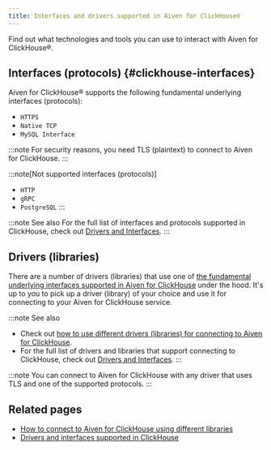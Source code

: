 ```yaml
---
title: Interfaces and drivers supported in Aiven for ClickHouse®
---
```


Find out what technologies and tools you can use to interact with Aiven
for ClickHouse®.

## Interfaces (protocols) {#clickhouse-interfaces}

Aiven for ClickHouse® supports the following fundamental underlying
interfaces (protocols):

-   `HTTPS`
-   `Native TCP`
-   `MySQL Interface`

:::note
For security reasons, you need TLS (plaintext) to connect to Aiven for
ClickHouse.
:::

:::note[Not supported interfaces (protocols)]
-   `HTTP`
-   `gRPC`
-   `PostgreSQL`
:::

:::note See also
For the full list of interfaces and protocols supported in ClickHouse,
check out [Drivers and
Interfaces](https://clickhouse.com/docs/en/interfaces/overview).
:::

## Drivers (libraries)

There are a number of drivers (libraries) that use one of
[the fundamental underlying interfaces supported in Aiven for ClickHouse](/docs/products/clickhouse/reference/supported-interfaces-drivers#clickhouse-interfaces) under the hood. It\'s up to you to pick up a driver
(library) of your choice and use it for connecting to your Aiven for
ClickHouse service.

:::note See also
-   Check out
    [how to use different drivers (libraries) for connecting to Aiven for ClickHouse](/docs/products/clickhouse/howto/list-connect-to-service).
-   For the full list of drivers and libraries that support connecting
    to ClickHouse, check out [Drivers and
    Interfaces](https://clickhouse.com/docs/en/interfaces/overview).
:::

:::note
You can connect to Aiven for ClickHouse with any driver that uses TLS
and one of the supported protocols.
:::

## Related pages

-   [How to connect to Aiven for ClickHouse using different libraries](/docs/products/clickhouse/howto/list-connect-to-service)
-   [Drivers and interfaces supported in
    ClickHouse](https://clickhouse.com/docs/en/interfaces/overview)
